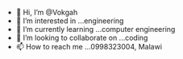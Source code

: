 - 👋 Hi, I’m @Vokgah
- 👀 I’m interested in ...engineering
- 🌱 I’m currently learning ...computer engineering
- 💞️ I’m looking to collaborate on ...coding
- 📫 How to reach me ...0998323004, Malawi

<!---
Vokgah/Vokgah is a ✨ special ✨ repository because its `README.md` (this file) appears on your GitHub profile.
You can click the Preview link to take a look at your changes.
--->
